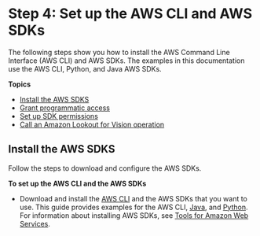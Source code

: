# Step 4: Set up the AWS CLI and AWS SDKs<a name="su-awscli-sdk"></a>

The following steps show you how to install the AWS Command Line Interface \(AWS CLI\) and AWS SDKs\. The examples in this documentation use the AWS CLI, Python, and Java AWS SDKs\. 

**Topics**
+ [Install the AWS SDKS](#sdk-install-sdk)
+ [Grant programmatic access](su-sdk-programmatic-access.md)
+ [Set up SDK permissions](su-sdk-permissions.md)
+ [Call an Amazon Lookout for Vision operation](su-sdk-list-projects.md)

## Install the AWS SDKS<a name="sdk-install-sdk"></a>

Follow the steps to download and configure the AWS SDKs\.

**To set up the AWS CLI and the AWS SDKs**
+ Download and install the [AWS CLI](https://docs.aws.amazon.com/cli/latest/userguide/getting-started-install.html) and the AWS SDKs that you want to use\. This guide provides examples for the AWS CLI, [Java](https://docs.aws.amazon.com/sdk-for-java/latest/developer-guide/setup.html), and [Python](https://boto3.amazonaws.com/v1/documentation/api/latest/guide/quickstart.html#installation)\. For information about installing AWS SDKs, see [Tools for Amazon Web Services](https://aws.amazon.com/tools/)\.